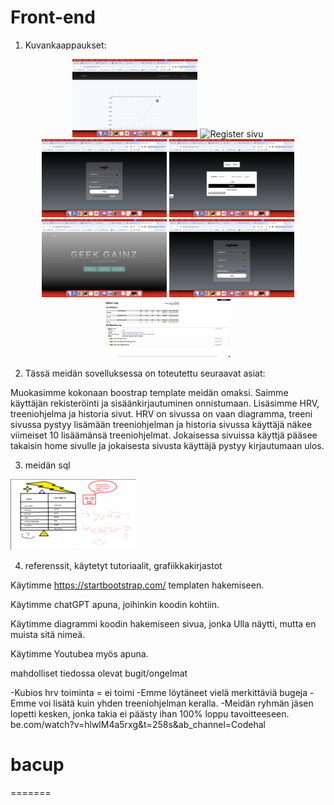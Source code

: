 
# Front-end
1. Kuvankaappaukset:
<p align="center">
  <img src="/screenshots/hrvsivu.png" alt="Login sivu" width="200">
  <img src="/screenshots/treeniohjelmat2.png" alt="Register sivu" width="200">
  <img src="/screenshots/login.png" alt="Käyttäjät" width="200">
  <img src="/screenshots/treeniohjelma.png" alt="Käyttäjät" width="200">
  <img src="/screenshots/home.png" alt="Käyttäjät" width="200">
  <img src="/screenshots/register1.png" alt="Käyttäjät" width="200">
  <img src="/screenshots/testi3.png" alt="Login sivu" width="200">

</p>

2. Tässä meidän sovelluksessa on toteutettu seuraavat asiat:

Muokasimme kokonaan boostrap template meidän omaksi.
Saimme käyttäjän rekisteröinti ja sisäänkirjautuminen onnistumaan.
Lisäsimme HRV, treeniohjelma ja historia sivut.
HRV on sivussa on vaan diagramma, treeni sivussa pystyy lisämään treeniohjelman ja historia sivussa käyttäjä näkee viimeiset 10 lisäämänsä treeniohjelmat.
Jokaisessa sivuissa käyttjä pääsee takaisin home sivulle ja jokaisesta sivusta käyttäjä pystyy kirjautumaan ulos.

3. meidän sql

<img src="/screenshots/image.png" alt="Käyttäjät" width="200">
 

4. referenssit, käytetyt tutoriaalit, grafiikkakirjastot

Käytimme https://startbootstrap.com/ templaten hakemiseen.

Käytimme chatGPT apuna, joihinkin koodin kohtiin.

Käytimme diagrammi koodin hakemiseen sivua, jonka Ulla näytti, mutta en muista sitä nimeä.

Käytimme Youtubea myös apuna.


mahdolliset tiedossa olevat bugit/ongelmat

-Kubios hrv toiminta = ei toimi
-Emme löytäneet vielä merkittäviä bugeja
-Emme voi lisätä kuin yhden treeniohjelman keralla.
-Meidän ryhmän jäsen lopetti kesken, jonka takia ei päästy ihan 100% loppu tavoitteeseen. 
be.com/watch?v=hlwlM4a5rxg&t=258s&ab_channel=Codehal


# bacup
=======

